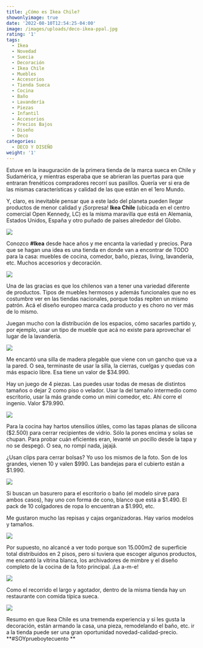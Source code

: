 ```yaml
---
title: ¿Cómo es Ikea Chile?
showonlyimage: true
date: '2022-08-10T12:54:25-04:00'
image: /images/uploads/deco-ikea-ppal.jpg
rating: '1'
tags:
  - Ikea
  - Novedad
  - Suecia
  - Decoración
  - Ikea Chile
  - Muebles
  - Accesorios
  - Tienda Sueca
  - Cocina
  - Baño
  - Lavandería
  - Piezas
  - Infantil
  - Accesorios
  - Precios Bajos
  - Diseño
  - Deco
categories:
  - DECO Y DISEÑO
weight: '1'
---
```

Estuve en la inauguración de la primera tienda de la marca sueca en Chile y Sudamérica, y mientras esperaba que se abrieran las puertas para que entraran frenéticos compradores recorrí sus pasillos. Quería ver si era de las mismas características y calidad de las que están en el 1ero Mundo.

<!--more-->

Y, claro, es inevitable pensar que a este lado del planeta pueden llegar productos de menor calidad y ¡Sorpresa! **Ikea Chile** (ubicada en el centro comercial Open Kennedy, LC) es la misma maravilla que está en Alemania, Estados Unidos, España y otro puñado de países alrededor del Globo.



![](/images/uploads/deco-ikea-ppal.jpg)

Conozco **\#Ikea** desde hace años y me encanta la variedad y precios. Para que se hagan una idea es una tienda en donde van a encontrar de TODO para la casa: muebles de cocina, comedor, baño, piezas, living, lavandería, etc. Muchos accesorios y decoración.



![](/images/uploads/deco-ikea-kids.jpg)

Una de las gracias es que los chilenos van a tener una variedad diferente de productos. Tipos de muebles hermosos y además funcionales que no es costumbre ver en las tiendas nacionales, porque todas repiten un mismo patrón. Acá el diseño europeo marca cada producto y es choro no ver más de lo mismo.



Juegan mucho con la distribución de los espacios, cómo sacarles partido y, por ejemplo, usar un tipo de mueble que acá no existe para aprovechar el lugar de la lavandería. 

![](/images/uploads/deco-ikea-silla.jpg)



Me encantó una silla de madera plegable que viene con un gancho que va a la pared. O sea, terminaste de usar la silla, la cierras, cuelgas y quedas con más espacio libre. Esa tiene un valor de $34.990.



Hay un juego de 4 piezas. Las puedes usar todas de mesas de distintos tamaños o dejar 2 como piso o velador. Usar la del tamaño intermedio como escritorio, usar la más grande como un mini comedor, etc. Ahí corre el ingenio. Valor $79.990.



![](/images/uploads/deco-ikea-mesa-4-partes.jpg)

Para la cocina hay hartos utensilios útiles, como las tapas planas de silicona ($2.500) para cerrar recipientes de vidrio. Sólo la pones encima y solas se chupan. Para probar cuán eficientes eran, levanté un pocillo desde la tapa y no se despegó. O sea, no rompí nada, jajajá.



¿Usan clips para cerrar bolsas? Yo uso los mismos de la foto. Son de los grandes, vienen 10 y valen $990. Las bandejas para el cubierto están a $1.990.



![](/images/uploads/deco-ikea-pata-clip-cubierto.jpg)

Si buscan un basurero para el escritorio o baño (el modelo sirve para ambos casos), hay uno con forma de cono, blanco que está a $1.490. El pack de 10 colgadores de ropa lo encuentran a $1.990, etc.



Me gustaron mucho las repisas y cajas organizadoras. Hay varios modelos y tamaños. 



![](/images/uploads/deco-ikea-repisas.jpg)

Por supuesto, no alcancé a ver todo porque son 15.000m2 de superficie total distribuidos en 2 pisos, pero si tuviera que escoger algunos productos, me encantó la vitrina blanca, los archivadores de mimbre y el diseño completo de la cocina de la foto principal. ¡La a-m-e!



![](/images/uploads/deco-ikea-vidriera.jpg)

Como el recorrido el largo y agotador, dentro de la misma tienda hay un restaurante con comida típica sueca. 



![](/images/uploads/deco-ikea-livings.jpg)

Resumo en que Ikea Chile es una tremenda experiencia y si les gusta la decoración, están armando la casa, una pieza, remodelando el baño, etc. ir a la tienda puede ser una gran oportunidad novedad-calidad-precio. **\#SOYprueboytecuento**
